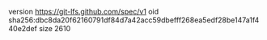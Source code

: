 version https://git-lfs.github.com/spec/v1
oid sha256:dbc8da20f62160791df84d7a42acc59dbefff268ea5edf28be147a1f440e2def
size 2610
